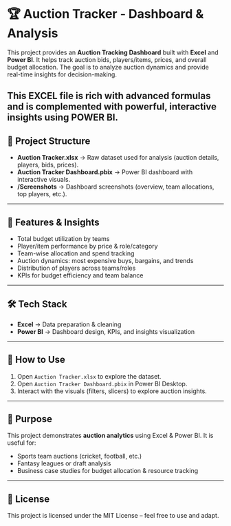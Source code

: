 # 🏆 Auction Tracker - Dashboard & Analysis

This project provides an **Auction Tracking Dashboard** built with **Excel** and **Power BI**. It helps track auction bids, players/items, prices, and overall budget allocation. The goal is to analyze auction dynamics and provide real-time insights for decision-making.  

This EXCEL file is rich with advanced formulas and is complemented with powerful, interactive insights using POWER BI.
---

## 📂 Project Structure
- **Auction Tracker.xlsx** → Raw dataset used for analysis (auction details, players, bids, prices).  
- **Auction Tracker Dashboard.pbix** → Power BI dashboard with interactive visuals.  
- **/Screenshots** → Dashboard screenshots (overview, team allocations, top players, etc.).  

---

## 🔑 Features & Insights
- Total budget utilization by teams  
- Player/item performance by price & role/category  
- Team-wise allocation and spend tracking  
- Auction dynamics: most expensive buys, bargains, and trends  
- Distribution of players across teams/roles  
- KPIs for budget efficiency and team balance  

---

## 🛠️ Tech Stack
- **Excel** → Data preparation & cleaning  
- **Power BI** → Dashboard design, KPIs, and insights visualization  

---

## 🚀 How to Use
1. Open `Auction Tracker.xlsx` to explore the dataset.  
2. Open `Auction Tracker Dashboard.pbix` in Power BI Desktop.  
3. Interact with the visuals (filters, slicers) to explore auction insights.  

---

## 🎯 Purpose
This project demonstrates **auction analytics** using Excel & Power BI. It is useful for:  
- Sports team auctions (cricket, football, etc.)  
- Fantasy leagues or draft analysis  
- Business case studies for budget allocation & resource tracking  

---

## 📄 License
This project is licensed under the MIT License – feel free to use and adapt.  



